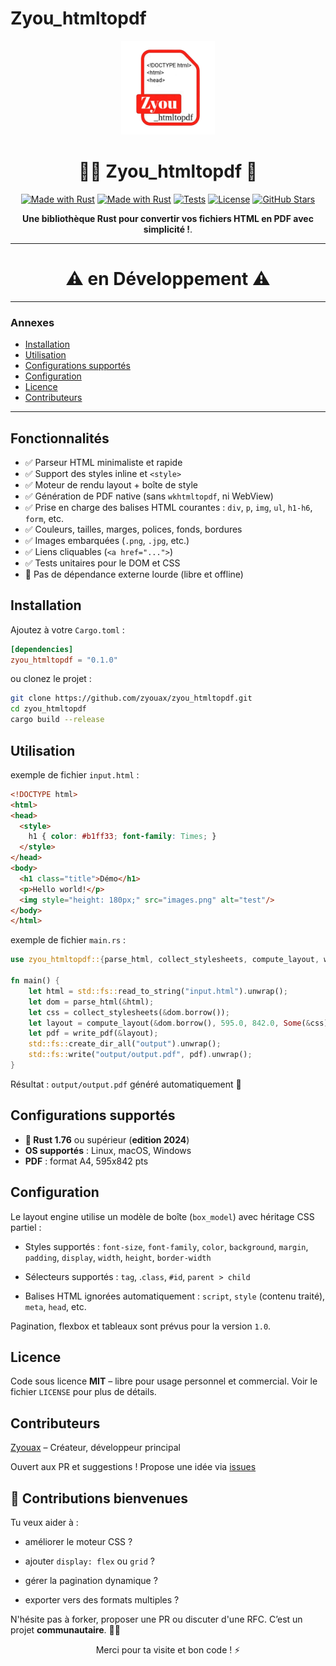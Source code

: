 # Zyou_htmltopdf

<p align="center">
  <img src=".github/Zyou_htmltopdf.png" height="150" alt="Zyou_htmltopdf Logo">
</p>

<h1 align="center">👨‍💻 Zyou_htmltopdf 📄</h1>

<p align="center">
  <a href="https://www.rust-lang.org/" title="Go to Rust homepage"><img src="https://img.shields.io/badge/Rust-1-blue?logo=rust&logoColor=white" alt="Made with Rust"></a>
  <a href="https://www.rust-lang.org/" title="Go to Rust homepage"><img src="https://img.shields.io/badge/Crate-Zyou_htmltopdf-green?logo=crate&logoColor=black" alt="Made with Rust"></a>
  <a href="https://github.com/zyouax/Zyou_htmltopdf/actions"><img src="https://img.shields.io/github/workflow/status/zyouax/Zyou_htmltopdf/CI?label=Tests&style=flat-square" alt="Tests"></a>
  <a href="https://github.com/zyouax/Zyou_htmltopdf/blob/main/LICENSE"><img src="https://img.shields.io/badge/License-MIT-blue?style=flat-square" alt="License"></a>
  <a href="https://github.com/zyouax/Zyou_htmltopdf"><img src="https://img.shields.io/github/stars/zyouax/Zyou_htmltopdf?style=flat-square" alt="GitHub Stars"></a>
</p>

<p align="center">
  <strong>Une bibliothèque Rust pour convertir vos fichiers HTML en PDF avec simplicité !</strong>.
</p>

---
<h1 align="center">⚠️ en Développement ⚠️</h1>

---

### Annexes

- [Installation](#installation)
- [Utilisation](#utilisation)
- [Configurations supportés](#configurations-supportés)
- [Configuration](#configuration)
- [Licence](#licence)
- [Contributeurs](#contributeurs)

---

## Fonctionnalités
- ✅ Parseur HTML minimaliste et rapide
- ✅ Support des styles inline et `<style>`
- ✅ Moteur de rendu layout + boîte de style
- ✅ Génération de PDF native (sans `wkhtmltopdf`, ni WebView)
- ✅ Prise en charge des balises HTML courantes : `div`, `p`, `img`, `ul`, `h1-h6`, `form`, etc.
- ✅ Couleurs, tailles, marges, polices, fonds, bordures
- ✅ Images embarquées (`.png`, `.jpg`, etc.)
- ✅ Liens cliquables (`<a href="...">`)
- ✅ Tests unitaires pour le DOM et CSS
- 🧱 Pas de dépendance externe lourde (libre et offline)

## Installation
Ajoutez à votre `Cargo.toml` :

```toml
[dependencies]
zyou_htmltopdf = "0.1.0"
```

ou clonez le projet :

```bash
git clone https://github.com/zyouax/zyou_htmltopdf.git
cd zyou_htmltopdf
cargo build --release
```

## Utilisation

exemple de fichier `input.html` :

```html
<!DOCTYPE html>
<html>
<head>
  <style>
    h1 { color: #b1ff33; font-family: Times; }
  </style>
</head>
<body>
  <h1 class="title">Démo</h1>
  <p>Hello world!</p>
  <img style="height: 180px;" src="images.png" alt="test"/>
</body>
</html>
```

exemple de fichier `main.rs` :

```rust
use zyou_htmltopdf::{parse_html, collect_stylesheets, compute_layout, write_pdf};

fn main() {
    let html = std::fs::read_to_string("input.html").unwrap();
    let dom = parse_html(&html);
    let css = collect_stylesheets(&dom.borrow());
    let layout = compute_layout(&dom.borrow(), 595.0, 842.0, Some(&css));
    let pdf = write_pdf(&layout);
    std::fs::create_dir_all("output").unwrap();
    std::fs::write("output/output.pdf", pdf).unwrap();
}
```

Résultat : `output/output.pdf` généré automatiquement 🎉

## Configurations supportés
- <b>🦀 Rust 1.76</b> ou supérieur (<b>edition 2024</b>)
- <b>OS supportés</b> : Linux, macOS, Windows
- <b>PDF</b> : format A4, 595x842 pts

## Configuration

Le layout engine utilise un modèle de boîte (`box_model`) avec héritage CSS partiel :

- Styles supportés : `font-size`, `font-family`, `color`, `background`, `margin`, `padding`, `display`, `width`, `height`, `border-width`

- Sélecteurs supportés : `tag`, .`class`, `#id`, `parent > child`

- Balises HTML ignorées automatiquement : `script`, `style` (contenu traité), `meta`, `head`, etc.

Pagination, flexbox et tableaux sont prévus pour la version `1.0`.

## Licence
Code sous licence <b>MIT</b> – libre pour usage personnel et commercial.
Voir le fichier `LICENSE` pour plus de détails.

## Contributeurs
[Zyouax](https://github.com/zyouax) – Créateur, développeur principal

Ouvert aux PR et suggestions ! Propose une idée via [issues](https://github.com/zyouax/zyou_htmltopdf/issues/1)

## 🤝 Contributions bienvenues

Tu veux aider à :

- améliorer le moteur CSS ?

- ajouter `display: flex` ou `grid` ?

- gérer la pagination dynamique ?

- exporter vers des formats multiples ?

N'hésite pas à forker, proposer une PR ou discuter d'une RFC.
C’est un projet <b>communautaire</b>. 🧠✨

<p align="center"> Merci pour ta visite et bon code ! ⚡ </p>